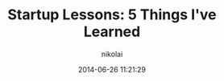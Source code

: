 ---
layout: post
title: "Startup Lessons: 5 Things I've Learned"
date: 2014-06-26 11:21:29
author: nikolai
categories: ['Building Syncano', 'Culture', 'Startup Lessons']
---